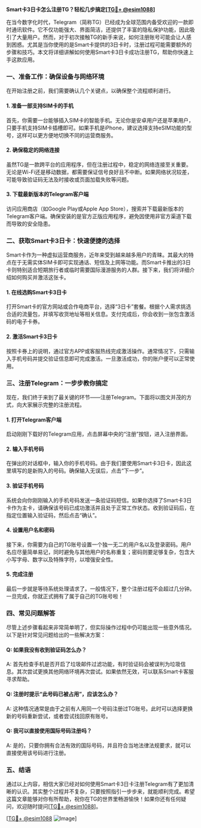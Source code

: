**Smart卡3日卡怎么注册TG？轻松几步搞定[[TG💪+ @esim1088](https://t.me/s/esim1088)]**

在当今数字化时代，Telegram（简称TG）已经成为全球范围内备受欢迎的一款即时通讯软件。它不仅功能强大、界面简洁，还提供了丰富的隐私保护功能，因此吸引了大量用户。然而，对于初次接触TG的新手来说，如何注册账号可能会让人感到困惑。尤其是当你使用的是Smart卡提供的3日卡时，注册过程可能需要额外的步骤和技巧。本文将详细讲解如何使用Smart卡3日卡成功注册TG，帮助你快速上手这款应用。

### 一、准备工作：确保设备与网络环境

在开始注册之前，我们需要确认几个关键点，以确保整个流程顺利进行。

#### 1. 准备一部支持SIM卡的手机
首先，你需要一台能够插入SIM卡的智能手机。无论你是安卓用户还是苹果用户，只要手机支持SIM卡插槽即可。如果手机是iPhone，建议选择支持eSIM功能的型号，这样可以更方便地切换不同的运营商服务。

#### 2. 确保稳定的网络连接
虽然TG是一款跨平台的应用程序，但在注册过程中，稳定的网络连接至关重要。无论是Wi-Fi还是移动数据，都需要保证信号良好且不中断。如果网络状况较差，可能导致验证码无法及时接收或页面加载失败等问题。

#### 3. 下载最新版本的Telegram客户端
访问应用商店（如Google Play或Apple App Store），搜索并下载最新版本的Telegram客户端。确保安装的是官方正版应用程序，避免因使用非官方渠道下载而导致的安全隐患。

### 二、获取Smart卡3日卡：快速便捷的选择

Smart卡作为一种虚拟运营商服务，近年来受到越来越多用户的青睐。其最大的特点在于无需实体SIM卡即可实现通话、短信及上网等功能。而Smart卡推出的3日卡则特别适合短期旅行者或临时需要国际漫游服务的人群。接下来，我们将详细介绍如何购买并激活这张卡。

#### 1. 在线选购Smart卡3日卡
打开Smart卡的官方网站或合作电商平台，选择“3日卡”套餐。根据个人需求挑选合适的流量包，并填写收货地址等相关信息。支付完成后，你会收到一张包含激活码的电子卡券。

#### 2. 激活Smart卡3日卡
按照卡券上的说明，通过官方APP或客服热线完成激活操作。通常情况下，只需输入手机号码并提交验证信息即可完成激活。一旦激活成功，你的账户便可以正常使用。

### 三、注册Telegram：一步步教你搞定

现在，我们终于来到了最关键的环节——注册Telegram。下面将以图文并茂的方式，向大家展示完整的注册流程。

#### 1. 打开Telegram客户端
启动刚刚下载好的Telegram应用，点击屏幕中央的“注册”按钮，进入注册界面。

#### 2. 输入手机号码
在弹出的对话框中，输入你的手机号码。由于我们要使用Smart卡3日卡，因此这里填写的是新购入的号码。确保输入无误后，点击“下一步”。

#### 3. 验证手机号码
系统会向你刚刚输入的手机号码发送一条验证码短信。如果你选择了Smart卡3日卡作为主卡，请确保该号码已成功激活并且处于正常工作状态。收到验证码后，在指定位置输入验证码，然后点击“确认”。

#### 4. 设置用户名和密码
接下来，你需要为自己的TG账号设置一个独一无二的用户名以及登录密码。用户名应尽量简单易记，同时避免与其他用户的名称重复；密码则要足够复杂，包含大小写字母、数字以及特殊字符，以增强安全性。

#### 5. 完成注册
最后一步就是等待系统处理请求了。一般情况下，整个注册过程不会超过几分钟。一旦完成，你就正式拥有了属于自己的TG账号啦！

### 四、常见问题解答

尽管上述步骤看起来非常简单明了，但实际操作过程中仍可能出现一些意外情况。以下是针对常见问题给出的一些解决方案：

#### Q: 如果我没有收到验证码怎么办？
A: 首先检查手机是否开启了垃圾邮件过滤功能，有时验证码会被误判为垃圾信息。其次尝试更换其他网络环境再次尝试。如果依然无效，可以联系Smart卡客服寻求帮助。

#### Q: 注册时提示“此号码已被占用”，应该怎么办？
A: 这种情况通常是由于之前有人用同一个号码注册过TG账号。此时可以选择更换新的号码重新尝试，或者尝试找回原有账号。

#### Q: 我可以直接使用国际号码注册吗？
A: 是的，只要你拥有合法有效的国际号码，并且符合当地法律法规要求，就可以直接使用该号码进行注册。

### 五、结语

通过以上内容，相信大家已经对如何使用Smart卡3日卡注册Telegram有了更加清晰的认识。其实整个过程并不复杂，只要按照指引一步步来，就能顺利完成。希望这篇文章能够对你有所帮助，祝你在TG的世界里畅游愉快！如果你还有任何疑问，欢迎随时提问[[TG💪+ @esim1088](https://t.me/s/esim1088)]。

[[TG💪+ @esim1088](https://t.me/s/esim1088) ![Image](https://i.postimg.cc/4NQfJmqS/Snipaste-2025-05-13-00-14-12.png)]